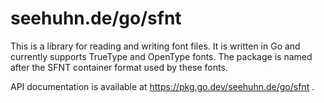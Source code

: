# seehuhn.de/go/sfnt

This is a library for reading and writing font files.  It is written in Go and
currently supports TrueType and OpenType fonts.  The package is named after
the SFNT container format used by these fonts.

API documentation is available at https://pkg.go.dev/seehuhn.de/go/sfnt .
